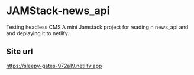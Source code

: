 # JAMStack-news_api

Testing headless CMS
A mini Jamstack project for reading n news_api and and deplaying it to netlify.


## Site url
https://sleepy-gates-972a19.netlify.app
